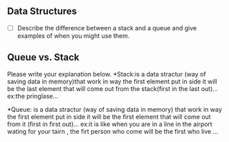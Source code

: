 ## Data Structures
* [ ] Describe the difference between a stack and a queue and give examples of when you might use them.

## Queue vs. Stack
Please write your explanation below.
*Stack:is a data stractur (way of saving data in memory)that work in way the first element put in side it will be the last 
element that will come out from the stack(first in the last out)...
ex:the pringlase...


*Queue: is a data stractur (way of saving data in memory) that work in way the first element put in side it will be the
 first element that will come out from it (first in first out)...
ex:it is like when you are in a line in the airport wating for your tairn , the firt person who come will be the first 
who live ...
